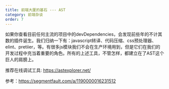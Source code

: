 ```yaml
---
title: 前端大厦的基石 --- AST
category: 前端杂谈
order: 7
---
```


如果你查看目前任何主流的项目中的devDependencies，会发现前些年的不计其数的插件诞生。我们归纳一下有：javascript转译、代码压缩、css预处理器、elint、pretiier，等。有很多js模块我们不会在生产环境用到，但是它们在我们的开发过程中充当着重要的角色。所有的上述工具，不管怎样，都建立在了AST这个巨人的肩膀上。



推荐在线调试工具: https://astexplorer.net/

参考：https://segmentfault.com/a/1190000016231512